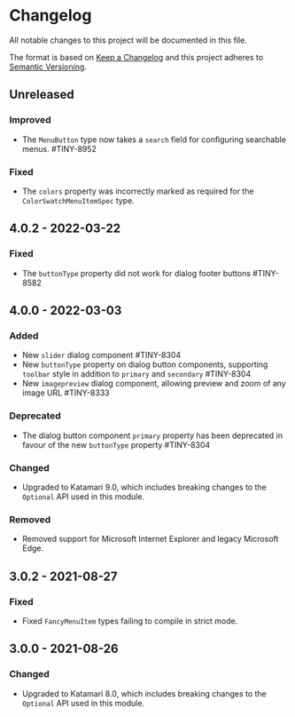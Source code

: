 # Changelog
All notable changes to this project will be documented in this file.

The format is based on [Keep a Changelog](http://keepachangelog.com/en/1.0.0/)
and this project adheres to [Semantic Versioning](http://semver.org/spec/v2.0.0.html).

## Unreleased

### Improved
- The `MenuButton` type now takes a `search` field for configuring searchable menus. #TINY-8952

### Fixed
- The `colors` property was incorrectly marked as required for the `ColorSwatchMenuItemSpec` type.

## 4.0.2 - 2022-03-22

### Fixed
- The `buttonType` property did not work for dialog footer buttons #TINY-8582

## 4.0.0 - 2022-03-03

### Added
- New `slider` dialog component #TINY-8304
- New `buttonType` property on dialog button components, supporting `toolbar` style in addition to `primary` and `secondary` #TINY-8304
- New `imagepreview` dialog component, allowing preview and zoom of any image URL #TINY-8333

### Deprecated
- The dialog button component `primary` property has been deprecated in favour of the new `buttonType` property #TINY-8304

### Changed
- Upgraded to Katamari 9.0, which includes breaking changes to the `Optional` API used in this module.

### Removed
- Removed support for Microsoft Internet Explorer and legacy Microsoft Edge.

## 3.0.2 - 2021-08-27

### Fixed
- Fixed `FancyMenuItem` types failing to compile in strict mode.

## 3.0.0 - 2021-08-26

### Changed
- Upgraded to Katamari 8.0, which includes breaking changes to the `Optional` API used in this module.
